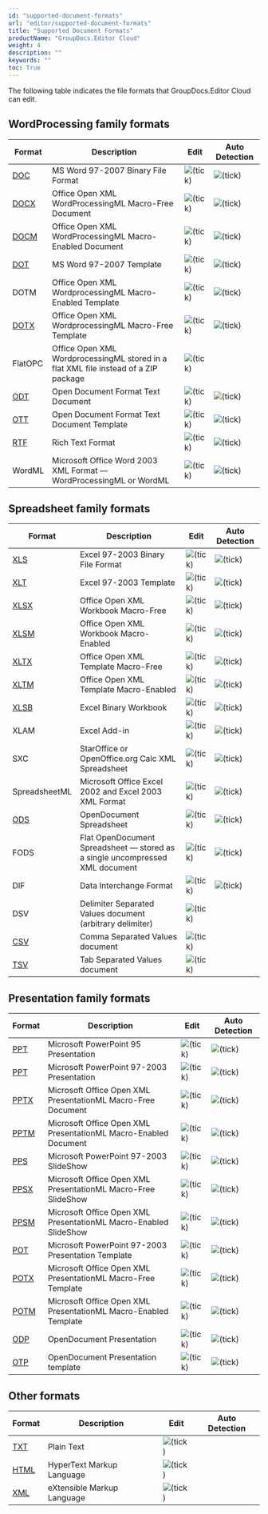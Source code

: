 ```yaml
---
id: "supported-document-formats"
url: "editor/supported-document-formats"
title: "Supported Document Formats"
productName: "GroupDocs.Editor Cloud"
weight: 4
description: ""
keywords: ""
toc: True
---
```


The following table indicates the file formats that GroupDocs.Editor Cloud can edit.

## WordProcessing family formats

|Format|Description|Edit|Auto Detection
|---|---|---|---
|[DOC](https://wiki.fileformat.com/specification/word-processing/doc/)|MS Word 97-2007 Binary File Format|![(tick)](editor/images/check.png)|![(tick)](editor/images/check.png)
|[DOCX](https://wiki.fileformat.com/specification/word-processing/docx/)|Office Open XML WordProcessingML Macro-Free Document|![(tick)](editor/images/check.png)|![(tick)](editor/images/check.png)
|[DOCM](https://wiki.fileformat.com/specification/word-processing/docm/)|Office Open XML WordProcessingML Macro-Enabled Document|![(tick)](editor/images/check.png)|![(tick)](editor/images/check.png)
|[DOT](https://wiki.fileformat.com/specification/word-processing/dot/)|MS Word 97-2007 Template|![(tick)](editor/images/check.png)|![(tick)](editor/images/check.png)
|DOTM|Office Open XML WordprocessingML Macro-Enabled Template|![(tick)](editor/images/check.png)|![(tick)](editor/images/check.png)
|[DOTX](https://wiki.fileformat.com/specification/word-processing/dotx/)|Office Open XML WordprocessingML Macro-Free Template|![(tick)](editor/images/check.png)|![(tick)](editor/images/check.png)
|FlatOPC|Office Open XML WordprocessingML stored in a flat XML file instead of a ZIP package|![(tick)](editor/images/check.png)|
|[ODT](https://wiki.fileformat.com/specification/word-processing/odt/)|Open Document Format Text Document|![(tick)](editor/images/check.png)|![(tick)](editor/images/check.png)
|[OTT](https://wiki.fileformat.com/specification/word-processing/ott/)|Open Document Format Text Document Template|![(tick)](editor/images/check.png)|![(tick)](editor/images/check.png)
|[RTF](https://wiki.fileformat.com/specification/word-processing/rtf/)|Rich Text Format|![(tick)](editor/images/check.png)|![(tick)](editor/images/check.png)
|WordML|Microsoft Office Word 2003 XML Format — WordProcessingML or WordML|![(tick)](editor/images/check.png)|![(tick)](editor/images/check.png)

## Spreadsheet family formats

|Format|Description|Edit|Auto Detection
|---|---|---|---
|[XLS](https://wiki.fileformat.com/specification/spreadsheet/xls/)|Excel 97-2003 Binary File Format|![(tick)](editor/images/check.png)|![(tick)](editor/images/check.png)
|[XLT](https://wiki.fileformat.com/specification/spreadsheet/xlt/)|Excel 97-2003 Template|![(tick)](editor/images/check.png)|![(tick)](editor/images/check.png)
|[XLSX](https://wiki.fileformat.com/specification/spreadsheet/xlsx/)|Office Open XML Workbook Macro-Free|![(tick)](editor/images/check.png)|![(tick)](editor/images/check.png)
|[XLSM](https://wiki.fileformat.com/specification/spreadsheet/xlsm/)|Office Open XML Workbook Macro-Enabled|![(tick)](editor/images/check.png)|![(tick)](editor/images/check.png)
|[XLTX](https://wiki.fileformat.com/specification/spreadsheet/xltx/)|Office Open XML Template Macro-Free|![(tick)](editor/images/check.png)|![(tick)](editor/images/check.png)
|[XLTM](https://wiki.fileformat.com/specification/spreadsheet/xltm/)|Office Open XML Template Macro-Enabled|![(tick)](editor/images/check.png)|![(tick)](editor/images/check.png)
|[XLSB](https://wiki.fileformat.com/specification/spreadsheet/xlsb/)|Excel Binary Workbook|![(tick)](editor/images/check.png)|![(tick)](editor/images/check.png)
|XLAM|Excel Add-in|![(tick)](editor/images/check.png)|![(tick)](editor/images/check.png)
|SXC|StarOffice or OpenOffice.org Calc XML Spreadsheet|![(tick)](editor/images/check.png)|![(tick)](editor/images/check.png)
|SpreadsheetML|Microsoft Office Excel 2002 and Excel 2003 XML Format|![(tick)](editor/images/check.png)|![(tick)](editor/images/check.png)
|[ODS](https://wiki.fileformat.com/specification/spreadsheet/ods/)|OpenDocument Spreadsheet|![(tick)](editor/images/check.png)|![(tick)](editor/images/check.png)
|FODS|Flat OpenDocument Spreadsheet — stored as a single uncompressed XML document|![(tick)](editor/images/check.png)|![(tick)](editor/images/check.png)
|DIF|Data Interchange Format|![(tick)](editor/images/check.png)|![(tick)](editor/images/check.png)
|DSV|Delimiter Separated Values document (arbitrary delimiter)|![(tick)](editor/images/check.png)|
|[CSV](https://wiki.fileformat.com/specification/spreadsheet/csv/)|Comma Separated Values document|![(tick)](editor/images/check.png)|
|[TSV](https://wiki.fileformat.com/specification/spreadsheet/tsv/)|Tab Separated Values document|![(tick)](editor/images/check.png)|

## Presentation family formats

|Format|Description|Edit|Auto Detection
|---|---|---|---
|[PPT](https://wiki.fileformat.com/presentation/ppt/)|Microsoft PowerPoint 95 Presentation|![(tick)](editor/images/check.png)|![(tick)](editor/images/check.png)
|[PPT](https://wiki.fileformat.com/presentation/ppt/)|Microsoft PowerPoint 97-2003 Presentation|![(tick)](editor/images/check.png)|![(tick)](editor/images/check.png)
|[PPTX](https://wiki.fileformat.com/presentation/pptx/)|Microsoft Office Open XML PresentationML Macro-Free Document|![(tick)](editor/images/check.png)|![(tick)](editor/images/check.png)
|[PPTM](https://wiki.fileformat.com/presentation/pptm/)|Microsoft Office Open XML PresentationML Macro-Enabled Document|![(tick)](editor/images/check.png)|![(tick)](editor/images/check.png)
|[PPS](https://wiki.fileformat.com/presentation/pps/)|Microsoft PowerPoint 97-2003 SlideShow|![(tick)](editor/images/check.png)|![(tick)](editor/images/check.png)
|[PPSX](https://wiki.fileformat.com/presentation/ppsx/)|Microsoft Office Open XML PresentationML Macro-Free SlideShow|![(tick)](editor/images/check.png)|![(tick)](editor/images/check.png)
|[PPSM](https://wiki.fileformat.com/presentation/ppsm/)|Microsoft Office Open XML PresentationML Macro-Enabled SlideShow|![(tick)](editor/images/check.png)|![(tick)](editor/images/check.png)
|[POT](https://wiki.fileformat.com/presentation/pot/)|Microsoft PowerPoint 97-2003 Presentation Template|![(tick)](editor/images/check.png)|![(tick)](editor/images/check.png)
|[POTX](https://wiki.fileformat.com/presentation/potx/)|Microsoft Office Open XML PresentationML Macro-Free Template|![(tick)](editor/images/check.png)|![(tick)](editor/images/check.png)
|[POTM](https://wiki.fileformat.com/presentation/potm/)|Microsoft Office Open XML PresentationML Macro-Enabled Template|![(tick)](editor/images/check.png)|![(tick)](editor/images/check.png)
|[ODP](https://wiki.fileformat.com/presentation/odp/)|OpenDocument Presentation|![(tick)](editor/images/check.png)|![(tick)](editor/images/check.png)
|[OTP](https://wiki.fileformat.com/presentation/otp/)|OpenDocument Presentation template|![(tick)](editor/images/check.png)|![(tick)](editor/images/check.png)

## Other formats

|Format|Description|Edit|Auto Detection
|---|---|---|---
|[TXT](https://wiki.fileformat.com/specification/word-processing/txt/)|Plain Text|![(tick)](editor/images/check.png)|
|[HTML](https://wiki.fileformat.com/specification/web/html/)|HyperText Markup Language|![(tick)](editor/images/check.png)|
|[XML](https://wiki.fileformat.com/specification/web/xml/)|eXtensible Markup Language|![(tick)](editor/images/check.png)|
